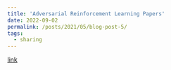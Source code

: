 ```yaml
---
title: 'Adversarial Reinforcement Learning Papers'
date: 2022-09-02
permalink: /posts/2021/05/blog-post-5/
tags:
  - sharing
---
```


[link](https://github.com/huuuuusy/Adversarial-Reinforcement-Learning-Papers)


